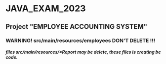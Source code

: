 # JAVA_EXAM_2023
## Project "EMPLOYEE ACCOUNTING SYSTEM"

### WARNING!  src/main/resources/employees  DON'T DELETE !!!
##### files  src/main/resources/*Report  may be delete, these files is creating be code.
